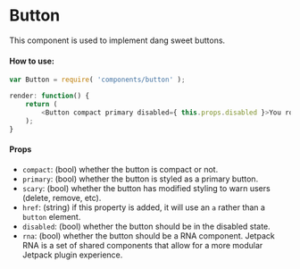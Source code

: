 Button
=========

This component is used to implement dang sweet buttons.

#### How to use:

```js
var Button = require( 'components/button' );

render: function() {
	return (
		<Button compact primary disabled={ this.props.disabled }>You rock</Button>
	);
}
```

#### Props

* `compact`: (bool) whether the button is compact or not.
* `primary`: (bool) whether the button is styled as a primary button.
* `scary`: (bool) whether the button has modified styling to warn users (delete, remove, etc).
* `href`: (string) if this property is added, it will use an `a` rather than a `button` element.
* `disabled`: (bool) whether the button should be in the disabled state.
* `rna`: (bool) whether the button should be a RNA component. Jetpack RNA is a set of shared components that allow for a more modular Jetpack plugin experience.
